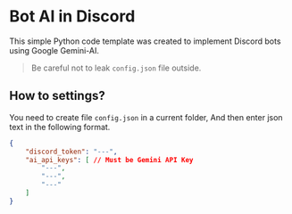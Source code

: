 # Bot AI in Discord
This simple Python code template was created to implement Discord bots using Google Gemini-AI.

> Be careful not to leak `config.json` file outside.

## How to settings?
You need to create file `config.json` in a current folder, And then enter json text in the following format.

```json
{
    "discord_token": "---",
    "ai_api_keys": [ // Must be Gemini API Key
        "---",
        "---",
        "---"
    ]
}
```